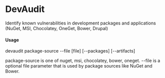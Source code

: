 # DevAudit
Identify known vulnerabilities in development packages and applications (NuGet, MSI, Chocolatey, OneGet, Bower, Drupal)

#### Usage

devaudit package-source --file [file] [--packages] [--artifacts]

package-source is one of nuget, msi, chocolatey, bower, oneget.
--file is a optional file parameter that is used by package sources like NuGet and Bower.
